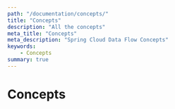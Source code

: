 ```yaml
---
path: "/documentation/concepts/"
title: "Concepts"
description: "All the concepts"
meta_title: "Concepts"
meta_description: "Spring Cloud Data Flow Concepts"
keywords:
    - Concepts
summary: true
---
```


# Concepts